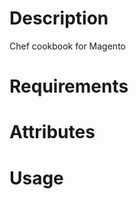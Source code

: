 Description
===========

Chef cookbook for Magento

Requirements
============

Attributes
==========

Usage
=====


